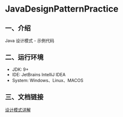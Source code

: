 # JavaDesignPatternPractice
## 一、介绍

Java 设计模式 - 示例代码

## 二、运行环境

* JDK: 9+
* IDE: JetBrains IntelliJ IDEA
* System: Windows、Linux、MACOS

## 三、文档链接

[设计模式详解](http://blog.csdn.net/anxpp/article/details/51224293)
